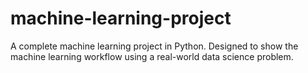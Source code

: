 # machine-learning-project
A complete machine learning project in Python. Designed to show the machine learning workflow using a real-world data science problem.

